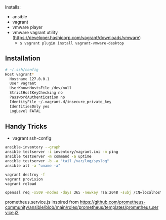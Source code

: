 Installs:
* ansible
* vagrant
* vmware player
* vmware vagrant utility (https://developer.hashicorp.com/vagrant/downloads/vmware)
  * `$ vagrant plugin install vagrant-vmware-desktop`


## Installation

```bash
# ~/.ssh/config
Host vagrant*
  Hostname 127.0.0.1
  User vagrant
  UserKnownHostsFile /dev/null
  StrictHostKeyChecking no
  PasswordAuthentication no
  IdentityFile ~/.vagrant.d/insecure_private_key 
  IdentitiesOnly yes
  LogLevel FATAL
```

## Handy Tricks

* vagrant ssh-config

```bash
ansible-inventory --graph
ansible testserver -i inventory/vagrant.ini -m ping
ansible testserver -m command -a uptime
ansible testserver -b -a "tail /var/log/syslog"
ansible all -a "uname -a"

```


```bash
vagrant destroy -f
vagrant provision
vagrant reload
```

```bash
openssl req -x509 -nodes -days 365 -newkey rsa:2048 -subj /CN=localhost -keyout files/nginx.key -out files/nginx.crt
```


prometheus.service.js inspired from https://github.com/prometheus-community/ansible/blob/main/roles/prometheus/templates/prometheus.service.j2